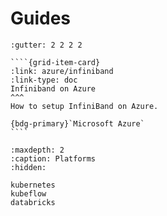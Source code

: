 # Guides

`````{grid} 1 2 2 3
:gutter: 2 2 2 2

````{grid-item-card}
:link: azure/infiniband
:link-type: doc
Infiniband on Azure
^^^
How to setup InfiniBand on Azure.

{bdg-primary}`Microsoft Azure`
````

`````

```{toctree}
:maxdepth: 2
:caption: Platforms
:hidden:

kubernetes
kubeflow
databricks
```
